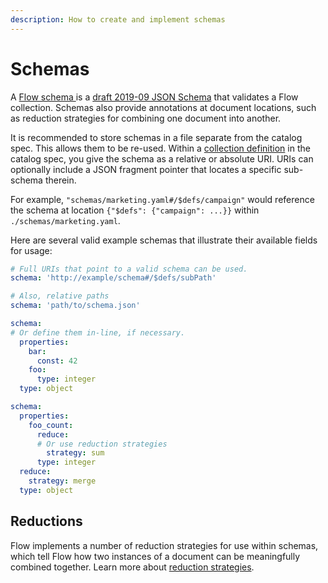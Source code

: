 ```yaml
---
description: How to create and implement schemas
---
```


# Schemas

A [Flow schema ](../../concepts/catalog-entities/schemas-and-data-reductions.md)is a [draft 2019-09 JSON Schema](https://json-schema.org/draft/2019-09/release-notes.html) that validates a Flow collection. Schemas also provide annotations at document locations, such as reduction strategies for combining one document into another.

It is recommended to store schemas in a file separate from the catalog spec. This allows them to be re-used. Within a [collection definition](collections.md) in the catalog spec, you give the schema as a relative or absolute URI. URIs can optionally include a JSON fragment pointer that locates a specific sub-schema therein.

For example, `"schemas/marketing.yaml#/$defs/campaign"` would reference the schema at location `{"$defs": {"campaign": ...}}` within `./schemas/marketing.yaml`. &#x20;

Here are several valid example schemas that illustrate their available fields for usage:

```yaml
# Full URIs that point to a valid schema can be used.
schema: 'http://example/schema#/$defs/subPath'

# Also, relative paths
schema: 'path/to/schema.json'

schema:
# Or define them in-line, if necessary. 
  properties:
    bar:
      const: 42
    foo:
      type: integer
  type: object

schema:
  properties:
    foo_count:
      reduce:
      # Or use reduction strategies
        strategy: sum
      type: integer
  reduce:
    strategy: merge
  type: object
```

## Reductions

Flow implements a number of reduction strategies for use within schemas, which tell Flow how two instances of a document can be meaningfully combined together. Learn more about [reduction strategies](../reduction-strategies/).

